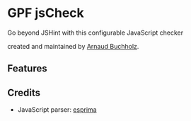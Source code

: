 # GPF jsCheck

Go beyond JSHint with this configurable JavaScript checker

created and maintained by
[Arnaud Buchholz](http://gpf-js.blogspot.com/).

## Features

## Credits
* JavaScript parser: [esprima](http://esprima.org/)
